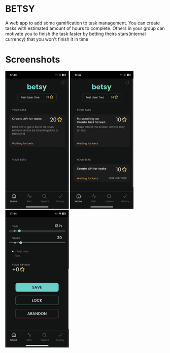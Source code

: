 # BETSY
A web app to add some gamification to task management.
You can create tasks with estimated amount of hours to complete.
Others in your group can motivate you to finish the task faster by betting theirs stars(internal currency) that you won't finish it in time

# Screenshots

<div id="screenshot-wrapper">
<img src="screenshots/photo_2023-11-21_17-55-59.jpg" alt="drawing" width="200"/>
<img src="screenshots/photo_2023-11-21_17-56-30.jpg" alt="drawing" width="200"/>
<img src="screenshots/photo_2023-11-21_17-56-33.jpg" alt="drawing" width="200"/>
</div>
